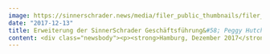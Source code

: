 ```yaml
---
image: https://sinnerschrader.news/media/filer_public_thumbnails/filer_public/2b/9d/2b9d5513-f8a5-48da-a945-842f89a3a9d1/geschaftsfuhrung_erweiterung.jpg__480x288_q85_crop_subsampling-2_upscale.jpg
date: "2017-12-13"
title: Erweiterung der SinnerSchrader Geschäftsführung&#58; Peggy Hutchinson wird Geschäftsführerin People & Culture
content: <div class="newsbody"><p><strong>Hamburg, Dezember 2017</strong> – SinnerSchrader erweitert sein Geschäftsführungsteam um Peggy Hutchinson (46), die mit sofortiger Wirkung das Ressort "People &amp; Culture" verantwortet. Die Position umfasst neben Human Resources Themen auch die Weiterentwicklung der Studiokultur in den zahlreichen Standorten. Durch das Wachstum von SinnerSchrader steht der personelle Ausbau der SinnerSchrader Studios, das Thema Diversität sowie die Integration von Accenture Interactive im Fokus ihrer Arbeit.</p><p>Die studierte Soziologin Peggy Hutchinson verfügt über eine breite, 20-jährige Berufserfahrung (u. a. HR Management, Team Development, Change Management). In den letzten sechs Jahren hat sie den Bereich Human Resources bei SinnerSchrader erfolgreich geleitet. Mit “People &amp; Culture” erfolgt unter ihrer Führung ein weiterer Schritt in der Evolution von SinnerSchrader, welcher den Stellenwert von HR neben den operativen Disziplinen im Unternehmen bekräftigt. Peggy Hutchinson berichtet direkt an Matthias Schrader.</p><p>Wir freuen uns sehr, mit Peggy den Bereich "People &amp; Culture" deutlich stärken zu können, die wir seit Jahren als dynamische und kreative Managerin kennen und deren innovatives Denken und Handeln eine wertvolle Ergänzung zum bestehenden Management Team darstellt. In den kommenden Jahren wird nationales sowie internationales Recruitment noch stärker der Kern unserer Arbeit sein, damit wir für alle Aufgaben der Entwicklung transformationaler Services und Produkte gerüstet sind", so Matthias Schrader, CEO SinnerSchrader.</p><p>"Der Rahmen für gute und professionelle Arbeit mit den richtigen Menschen an den richtigen Plätzen ist bereits gesetzt. Es ist ein hohes Niveau einer soliden Unternehmenskultur mit Werten wie Vertrauen, Respekt und Integrität vorhanden. Unser Ziel ist es, die SinnerSchrader Studiokultur zu pflegen, unseren Mitarbeitern weiterhin eine berufliche Heimat zu bieten und neue, vielfältige Talente am Markt zu finden, die von ihrer DNA zu uns passen", erklärt Peggy Hutchinson, Geschäftsführerin People &amp; Culture.</p><p><strong>Über SinnerSchrader</strong><br/>SinnerSchrader gehört zu den führenden Digitalagenturen Europas mit dem Fokus auf Design und Entwicklung von digitalen Produkten und Services. Mehr als 500 Mitarbeiter arbeiten an der digitalen Transformation für Unternehmen wie Allianz, Audi, comdirect bank, ERGO, Telefónica, TUI, Unitymedia und VW. SinnerSchrader wurde 1996 gegründet, ist seit 1999 börsennotiert und hat Büros in Hamburg, Berlin, Frankfurt am Main, München und Prag. Seit April 2017 ist SinnerSchrader Teil von Accenture Interactive.<br/><a href="http&#58;//sinnerschrader.com/" target="_blank">http&#58;//sinnerschrader.com</a></p><p><a class="news-backlink" href="/de/"><svg class="svg-ico svg-ico--arrow-left"><use xlink&#58;href="#arrow-down"></use></svg>Zurück zur Presse Übersicht</a></p></div>
---
```

